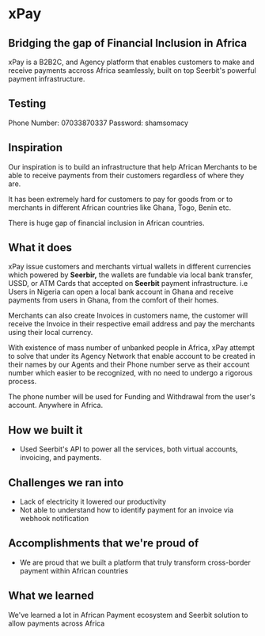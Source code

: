 # xPay
## Bridging the gap of Financial Inclusion in Africa

xPay is a B2B2C, and Agency platform that enables customers to make and receive payments accross Africa seamlessly, built on top Seerbit's powerful payment infrastructure.

## Testing
Phone Number: 07033870337
Password: shamsomacy

## Inspiration
Our inspiration is to build an infrastructure that help African Merchants to be able to receive payments from their customers regardless of where they are.

It has been extremely hard for customers to pay for goods from or to merchants in different African countries like Ghana, Togo, Benin etc.

There is huge gap of financial inclusion in African countries.

## What it does
xPay issue customers and merchants virtual wallets in different currencies which powered by **Seerbir,** the wallets are fundable via local bank transfer, USSD, or ATM Cards that accepted on **Seerbit** payment infrastructure. i.e Users in Nigeria can open a local bank account in Ghana and receive payments from users in Ghana, from the comfort of their homes.

Merchants can also create Invoices in customers name, the customer will receive the Invoice in their respective email address and pay the merchants using their local currency. 

With existence of mass number of unbanked people in Africa, xPay attempt to solve that under its Agency Network that enable account to be created in their names by our Agents and their Phone number serve as their account number which easier to be recognized, with no need to undergo a rigorous process.

The phone number will be used for Funding and Withdrawal from the user's account. Anywhere in Africa.

## How we built it
- Used Seerbit's API to power all the services, both virtual accounts, invoicing, and payments.

## Challenges we ran into
- Lack of electricity it lowered our productivity
- Not able to understand how to identify payment for an invoice via webhook notification

## Accomplishments that we're proud of
- We are proud that we built a platform that truly transform cross-border payment within African countries 

## What we learned
We've learned a lot in African Payment ecosystem and Seerbit solution to allow payments across Africa